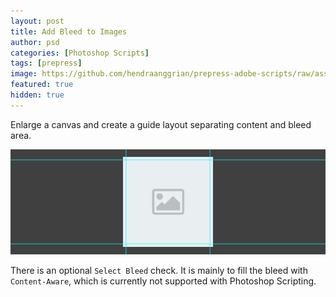 ```yaml
---
layout: post
title: Add Bleed to Images
author: psd
categories: [Photoshop Scripts]
tags: [prepress]
image: https://github.com/hendraanggrian/prepress-adobe-scripts/raw/assets/screenshots/psd_images_addbleedtoimages.png
featured: true
hidden: true
---
```


Enlarge a canvas and create a guide layout separating content and bleed area.

![Add bleed and guide-layout.](../images/samples/addbleedtomages.png)

There is an optional `Select Bleed` check. It is mainly to fill the bleed
with `Content-Aware`, which is currently not supported with Photoshop Scripting.
